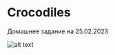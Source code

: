 # Crocodiles

Домашнее задание на 25.02.2023

![alt text](https://github.com/Tvorozh0k/Crocodiles/blob/master/ExampleWork.png?raw=true)
